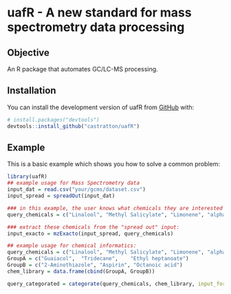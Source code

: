 
# uafR - A new standard for mass spectrometry data processing

<!-- badges: start -->
<!-- badges: end -->

## Objective

An R package that automates GC/LC-MS processing.

## Installation

You can install the development version of uafR from [GitHub](https://github.com/) with:

``` r
# install.packages("devtools")
devtools::install_github("castratton/uafR")
```

## Example

This is a basic example which shows you how to solve a common problem:

``` r
library(uafR)
## example usage for Mass Spectrometry data
input_dat = read.csv("your/gcms/dataset.csv")
input_spread = spreadOut(input_dat)

### in this example, the user knows what chemicals they are interested in:
query_chemicals = c("Linalool", "Methyl Salicylate", "Limonene", "alpha-Thujene")

### extract these chemicals from the "spread out" input:
input_exacto = mzExacto(input_spread, query_chemicals)

## example usage for chemical informatics:
query_chemicals = c("Linalool", "Methyl Salicylate", "Limonene", "alpha-Thujene")
GroupA = c("Guaiacol",	"Tridecane",	"Ethyl heptanoate")
GroupB = c("2-Aminothiazole", "Aspirin", "Octanoic acid")
chem_library = data.frame(cbind(GroupA, GroupB))

query_categorated = categorate(query_chemicals, chem_library, input_format = "wide")
```


